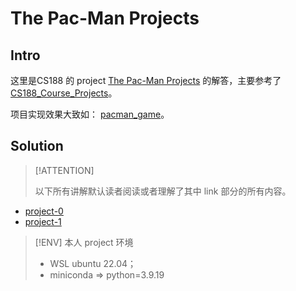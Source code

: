# The Pac-Man Projects

## Intro

这里是CS188 的 project [The Pac-Man Projects](https://inst.eecs.berkeley.edu/~cs188/sp24/projects/) 的解答，主要参考了 [CS188_Course_Projects](https://github.com/szzxljr/CS188_Course_Projects)。

项目实现效果大致如： [pacman_game](https://inst.eecs.berkeley.edu/~cs188/sp24/assets/images/pacman_game.gif)。

## Solution

> [!ATTENTION]
>
> 以下所有讲解默认读者阅读或者理解了其中 link 部分的所有内容。

- [project-0](project-0.md)
- [project-1](project-1.md)

> [!ENV] 本人 project 环境
>
> - WSL ubuntu 22.04；
> - miniconda => python=3.9.19
